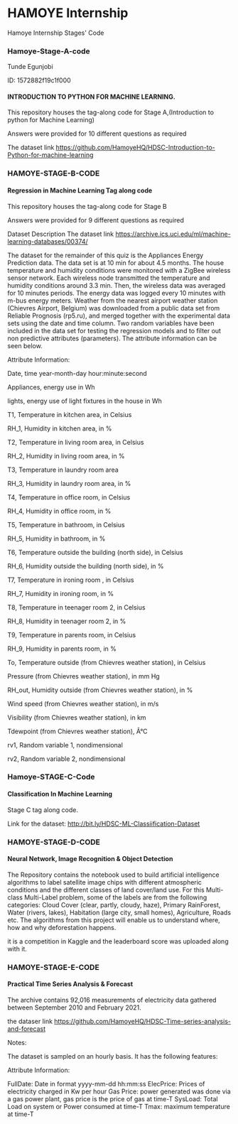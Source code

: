 # HAMOYE Internship
 Hamoye Internship Stages' Code
 
### Hamoye-Stage-A-code
Tunde Egunjobi

ID: 1572882f19c1f000

#### INTRODUCTION TO PYTHON FOR MACHINE LEARNING.
This repository houses the tag-along code for Stage A,(Introduction to python for Machine Learning)

Answers were provided for 10 different questions as required

The dataset link https://github.com/HamoyeHQ/HDSC-Introduction-to-Python-for-machine-learning

### HAMOYE-STAGE-B-CODE
#### Regression in Machine Learning Tag along code

This repository houses the tag-along code for Stage B

Answers were provided for 9 different questions as required

Dataset Description
The dataset link https://archive.ics.uci.edu/ml/machine-learning-databases/00374/

The dataset for the remainder of this quiz is the Appliances Energy Prediction data. The data set is at 10 min for about 4.5 months. The house temperature and humidity conditions were monitored with a ZigBee wireless sensor network. Each wireless node transmitted the temperature and humidity conditions around 3.3 min. Then, the wireless data was averaged for 10 minutes periods. The energy data was logged every 10 minutes with m-bus energy meters. Weather from the nearest airport weather station (Chievres Airport, Belgium) was downloaded from a public data set from Reliable Prognosis (rp5.ru), and merged together with the experimental data sets using the date and time column. Two random variables have been included in the data set for testing the regression models and to filter out non predictive attributes (parameters). The attribute information can be seen below.

Attribute Information:

Date, time year-month-day hour:minute:second

Appliances, energy use in Wh

lights, energy use of light fixtures in the house in Wh

T1, Temperature in kitchen area, in Celsius

RH_1, Humidity in kitchen area, in %

T2, Temperature in living room area, in Celsius

RH_2, Humidity in living room area, in %

T3, Temperature in laundry room area

RH_3, Humidity in laundry room area, in %

T4, Temperature in office room, in Celsius

RH_4, Humidity in office room, in %

T5, Temperature in bathroom, in Celsius

RH_5, Humidity in bathroom, in %

T6, Temperature outside the building (north side), in Celsius

RH_6, Humidity outside the building (north side), in %

T7, Temperature in ironing room , in Celsius

RH_7, Humidity in ironing room, in %

T8, Temperature in teenager room 2, in Celsius

RH_8, Humidity in teenager room 2, in %

T9, Temperature in parents room, in Celsius

RH_9, Humidity in parents room, in %

To, Temperature outside (from Chievres weather station), in Celsius

Pressure (from Chievres weather station), in mm Hg

RH_out, Humidity outside (from Chievres weather station), in %

Wind speed (from Chievres weather station), in m/s

Visibility (from Chievres weather station), in km

Tdewpoint (from Chievres weather station), Â°C

rv1, Random variable 1, nondimensional

rv2, Random variable 2, nondimensional


### Hamoye-STAGE-C-Code
#### Classification In Machine Learning
Stage C tag along code.

Link for the dataset: http://bit.ly/HDSC-ML-Classiification-Dataset




### HAMOYE-STAGE-D-CODE
#### Neural Network, Image Recognition &amp; Object Detection


The Repository contains the notebook used to build artificial intelligence algorithms to label satellite image chips with different atmospheric conditions and the different classes of land cover/land use.  For this Multi-class Multi-Label problem, some of the labels are from the following categories: Cloud Cover (clear, partly, cloudy, haze), Primary RainForest, Water (rivers, lakes), Habitation (large city, small homes), Agriculture, Roads etc. The algorithms from this project will enable us to understand where, how and why deforestation happens.

it is a competition in Kaggle and the leaderboard score was uploaded along with it.


### HAMOYE-STAGE-E-CODE
#### Practical Time Series Analysis & Forecast

The archive contains 92,016 measurements of electricity data gathered between September 2010 and February 2021.

the dataser link https://github.com/HamoyeHQ/HDSC-Time-series-analysis-and-forecast

Notes:

The dataset is sampled on an hourly basis. It has the following features:

Attribute Information:

FullDate: Date in format yyyy-mm-dd hh:mm:ss ElecPrice: Prices of electricity charged in Kw per hour Gas Price: power generated was done via a gas power plant, gas price is the price of gas at time-T SysLoad: Total Load on system or Power consumed at time-T Tmax: maximum temperature at time-T
